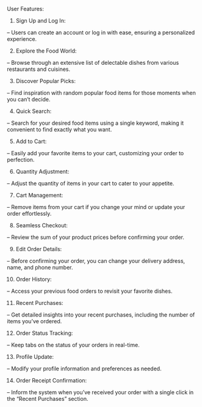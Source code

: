 User Features:
 

1. Sign Up and Log In:

– Users can create an account or log in with ease, ensuring a personalized experience.

 

2. Explore the Food World:

– Browse through an extensive list of delectable dishes from various restaurants and cuisines.

 

3. Discover Popular Picks:

– Find inspiration with random popular food items for those moments when you can’t decide.

 

4. Quick Search:

– Search for your desired food items using a single keyword, making it convenient to find exactly what you want.

 

5. Add to Cart:

– Easily add your favorite items to your cart, customizing your order to perfection.

 

6. Quantity Adjustment:

– Adjust the quantity of items in your cart to cater to your appetite.

 

7. Cart Management:

– Remove items from your cart if you change your mind or update your order effortlessly.

 

8. Seamless Checkout:

– Review the sum of your product prices before confirming your order.

 

9. Edit Order Details:

– Before confirming your order, you can change your delivery address, name, and phone number.

 

10. Order History:

– Access your previous food orders to revisit your favorite dishes.

 

11. Recent Purchases:

– Get detailed insights into your recent purchases, including the number of items you’ve ordered.

 

12. Order Status Tracking:

– Keep tabs on the status of your orders in real-time.

 

13. Profile Update:

– Modify your profile information and preferences as needed.

 

14. Order Receipt Confirmation:

– Inform the system when you’ve received your order with a single click in the “Recent Purchases” section.

 
